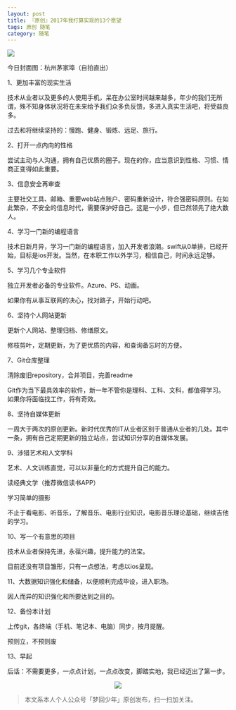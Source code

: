 ```yaml
---
layout: post
title: 『原创』2017年我打算实现的13个愿望
tags: 原创 随笔
category: 随笔
---
```


![](http://rann.cc/assets/img/blogimg/WechatIMG4.jpeg)

​今日封面图：杭州茅家埠（自拍直出）

1、更加丰富的现实生活

技术从业者以及更多的人使用手机，呆在办公室时间越来越多，年少的我们无所谓，殊不知身体状况将在未来给予我们众多负反馈，多进入真实生活吧，将受益良多。

过去和将继续坚持的：慢跑、健身、锻炼、远足、旅行。

2、打开一点内向的性格

尝试主动与人沟通，拥有自己优质的圈子。现在的你，应当意识到性格、习惯、情商正变得如此重要。

3、信息安全再审查

主要社交工具、邮箱、重要web站点账户、密码重新设计，符合强密码原则。在如此繁杂，不安全的信息时代，需要保护好自己。这是一小步，但已然领先了绝大数人。

4、学习一门新的编程语言

技术日新月异，学习一门新的编程语言，加入开发者浪潮。swift从0单排，已经开始，目标是ios开发。当然，在本职工作以外学习，相信自己，时间永远足够。

5、学习几个专业软件

独立开发者必备的专业软件。Azure、PS、动画。

如果你有从事互联网的决心，找对路子，开始行动吧。

6、坚持个人网站更新

更新个人网站、整理归档、修缮原文。

修枝剪叶，定期更新，为了更优质的内容，和查询备忘时的方便。

7、Git仓库整理

清除废旧repository，合并项目，完善readme

Git作为当下最具效率的软件，新一年不管你是理科、工科、文科，都值得学习。如果你将面临找工作，将有奇效。

8、坚持自媒体更新

一周大于两次的原创更新。新时代优秀的IT从业者区别于普通从业者的几处。其中一条，拥有自己定期更新的独立站点，尝试知识分享的自媒体发展。

9、涉猎艺术和人文学科

艺术、人文训练直觉，可以以非量化的方式提升自己的能力。

读经典文学（推荐微信读书APP）

学习简单的摄影

不止于看电影、听音乐，了解音乐、电影行业知识，电影音乐理论基础，继续吉他的学习。

10、写一个有意思的项目

技术从业者保持先进，永葆兴趣，提升能力的法宝。

目前还没有项目雏形，只有一点想法，考虑以ios呈现。

11、大数据知识强化和储备，以便顺利完成毕设，进入职场。

因人而异的知识强化和所要达到之目的。

12、备份本计划

上传git，各终端（手机、笔记本、电脑）同步，按月提醒。

预则立，不预则废

13、早起

后话：不需要更多，一点点计划，一点点改变，脚踏实地，我已经迈出了第一步。

<div align="center">
<img src="http://rann.cc/assets/img/qrcode-horizon1.png"/>
</div>

> 本文系本人个人公众号「梦回少年」原创发布，扫一扫加关注。